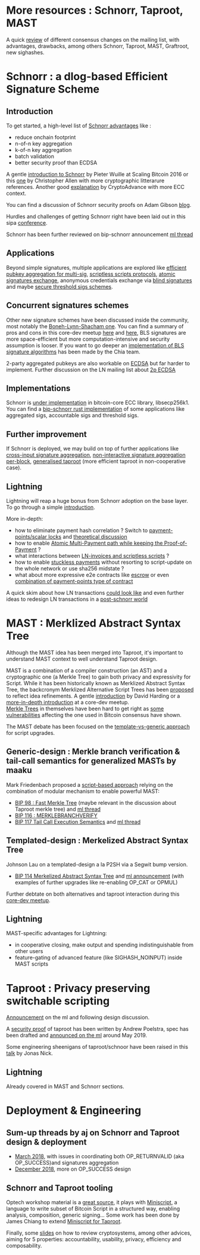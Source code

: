 # More resources : Schnorr, Taproot, MAST

A quick [review](https://lists.linuxfoundation.org/pipermail/bitcoin-dev/2018-May/015951.html) of different consensus changes on the mailing list, with
advantages, drawbacks, among others Schnorr, Taproot, MAST, Graftroot, new sighashes.

# Schnorr : a dlog-based Efficient Signature Scheme

## Introduction

To get started, a high-level list of [Schnorr advantages](https://bitcoin.stackexchange.com/questions/34288/what-are-the-implications-of-schnorr-signatures/35351#35351) like :
- reduce onchain footprint
- n-of-n key aggregation
- k-of-n key aggregation
- batch validation
- better security proof than ECDSA

A gentle [introduction to Schnorr](https://diyhpl.us/wiki/transcripts/scalingbitcoin/milan/schnorr-signatures/) by Pieter Wuille at Scaling Bitcoin 2016 or this [one](https://github.com/WebOfTrustInfo/rwot1-sf/blob/master/topics-and-advance-readings/Schnorr-Signatures--An-Overview.md) by Christopher Allen with more cryptographic litterarure references. Another good [explanation](https://medium.com/cryptoadvance/how-schnorr-signatures-may-improve-bitcoin-91655bcb4744) by CryptoAdvance with more ECC context.

You can find a discussion of Schnorr security proofs on Adam Gibson [blog](https://joinmarket.me/blog/blog/liars-cheats-scammers-and-the-schnorr-signature/).

Hurdles and challenges of getting Schnorr right have been laid out in this sipa [conference](http://diyhpl.us/wiki/transcripts/blockchain-protocol-analysis-security-engineering/2018/schnorr-signatures-for-bitcoin-challenges-opportunities/).

Schnorr has been further reviewed on bip-schnorr announcement [ml thread](https://lists.linuxfoundation.org/pipermail/bitcoin-dev/2018-July/016203.html)

## Applications

Beyond simple signatures, multiple applications are explored like [efficient pubkey aggregation for multi-sig](https://eprint.iacr.org/2018/068.pdf), [scriptless scripts protocols](http://diyhpl.us/wiki/transcripts/realworldcrypto/2018/mimblewimble-and-scriptless-scripts/), [atomic signatures exchange](https://suredbits.com/payment-points-part-4-selling-signatures/), anonymous credentials exchange via [blind signatures](https://jonasnick.github.io/blog/2018/07/31/blind-signatures-in-scriptless-scripts/) and maybe [secure threshold sigs schemes](https://slides.com/real-or-random/schnorr-threshold-sigs-ces-summit-2019#/).

## Concurrent signatures schemes

Other new signature schemes have been discussed inside the community, most notably the [Boneh-Lynn-Shacham one](https://medium.com/cryptoadvance/bls-signatures-better-than-schnorr-5a7fe30ea716).
You can find a summary of pros and cons in this core-dev meetup [here](http://diyhpl.us/wiki/transcripts/2016-july-bitcoin-developers-miners-meeting/dan-boneh/) and [here](https://bitcoincore.org/logs/2016-05-zurich-meeting-notes.html), 
BLS signatures are more space-efficient but more computation-intensive and security assumption is looser.
If you want to go deeper an [implementation of BLS signature algorithms](https://github.com/Chia-Network/bls-signatures) has been made by the Chia team.

2-party aggregated pubkeys are also workable on [ECDSA](https://eprint.iacr.org/2017/552.pdf) but far harder to implement.
Further discussion on the LN mailing list about [2p ECDSA](https://lists.linuxfoundation.org/pipermail/lightning-dev/2018-April/001221.html)

## Implementations

Schnorr is [under implementation](https://github.com/bitcoin-core/secp256k1/pull/558) in bitcoin-core ECC library, libsecp256k1.
You can find a [bip-schnorr rust implementation](https://lists.linuxfoundation.org/pipermail/bitcoin-dev/2018-November/016506.html) of some applications
like aggregated sigs, accountable sigs and threshold sigs.

## Further improvement

If Schnorr is deployed, we may build on top of further applications like [cross-input signature aggregation](https://bitcointalk.org/index.php?topic=1377298.0), [non-interactive signature aggregation per-block](https://lists.linuxfoundation.org/pipermail/bitcoin-dev/2017-May/014272.html), [generalised taproot](https://lists.linuxfoundation.org/pipermail/bitcoin-dev/2018-July/016249.html) (more efficient taproot in non-cooperative case).

## Lightning

Lightning will reap a huge bonus from Schnorr adoption on the base layer. To go through a simple [introduction](https://jonasnick.github.io/blog/2018/09/04/schnorr-and-taproot-in-lightning/).

More in-depth:
* how to eliminate payment hash correlation ? Switch to [payment-points/scalar locks](https://lists.launchpad.net/mimblewimble/msg00086.html) and [theoretical discussion](https://eprint.iacr.org/2018/472.pdf)
* how to enable [Atomic Multi-Payment path while keeping the Proof-of-Payment](https://lists.linuxfoundation.org/pipermail/lightning-dev/2018-March/001100.html) ?
* what interactions between [LN-invoices and scriptless scripts](https://lists.linuxfoundation.org/pipermail/lightning-dev/2018-November/001489.html) ?
* how to enable [stuckless payments](https://suredbits.com/payment-points-part-2-stuckless-payments/) without resorting to script-update on the whole network or use sha256 midstate ?
* what about more expressive e2e contracts like [escrow](https://lists.linuxfoundation.org/pipermail/lightning-dev/2019-June/002028.html) or even [combination of payment-points type of contract](https://lists.linuxfoundation.org/pipermail/lightning-dev/2019-October/002213.html)

A quick skim about how LN transactions [could look like](https://lists.linuxfoundation.org/pipermail/lightning-dev/2019-May/001996.html) and even further ideas to redesign LN transactions in a [post-schnorr world](https://lists.linuxfoundation.org/pipermail/lightning-dev/2018-February/001031.html)

# MAST : Merklized Abstract Syntax Tree

Although the MAST idea has been merged into Taproot, it's important to understand MAST context to well understand Taproot design.

MAST is a combination of a compiler construction (an AST) and a cryptographic one (a Merkle Tree) to gain both privacy and expressivity for Script. While it has been historically known as Merklized Abstract Syntax Tree, the backcronym Merklized Alternative Script Trees has been [proposed](https://lists.linuxfoundation.org/pipermail/bitcoin-dev/2018-November/016500.html) to reflect idea refinements.
A gentle [introduction](https://bitcointechtalk.com/what-is-a-bitcoin-merklized-abstract-syntax-tree-mast-33fdf2da5e2f) by David Harding or a [more-in-depth introduction](http://diyhpl.us/wiki/transcripts/bitcoin-core-dev-tech/2017-09-07-merkleized-abstract-syntax-trees/) at a core-dev meetup.                                                                                                                                                                                                                                                                                    
[Merkle Trees](https://rubin.io/public/pdfs/858report.pdf) in themselves have been hard to get right as [some vulnerabilities](https://lists.linuxfoundation.org/pipermail/bitcoin-dev/attachments/20190225/a27d8837/attachment-0001.pdf) affecting the one used in Bitcoin consensus have shown.         
                                                                                                                                                                                                                                                                                                          
The MAST debate has been focused on the [template-vs-generic approach](https://lists.linuxfoundation.org/pipermail/bitcoin-dev/2018-January/015623.html) for script upgrades.                                                                                                                             
                                                                                                                                                                                                                                                                                                          
## Generic-design : Merkle branch verification & tail-call semantics for generalized MASTs by maaku

Mark Friedenbach proposed a [script-based approach](https://lists.linuxfoundation.org/pipermail/bitcoin-dev/2017-September/014932.html) relying on the combination of modular mechanism to enable powerful MAST:
* [BIP 98 : Fast Merkle Tree](https://github.com/bitcoin/bips/blob/master/bip-0098.mediawiki) (maybe relevant in the discussion about Taproot merkle tree) and [ml thread](https://lists.linuxfoundation.org/pipermail/bitcoin-dev/2017-September/014935.html)
* [BIP 116 : MERKLEBRANCHVERIFY](https://github.com/bitcoin/bips/blob/master/bip-0116.mediawiki)
* [BIP 117 Tail Call Execution Semantics](https://github.com/bitcoin/bips/blob/master/bip-0117.mediawiki) and [ml thread](https://lists.linuxfoundation.org/pipermail/bitcoin-dev/2018-January/015530.html)

## Templated-design : Merkelized Abstract Syntax Tree

Johnson Lau on a templated-design a la P2SH via a Segwit bump version.
* [BIP 114 Merkelized Abstract Syntax Tree](https://github.com/bitcoin/bips/blob/master/bip-0114.mediawiki) and [ml announcement](https://lists.linuxfoundation.org/pipermail/bitcoin-dev/2017-September/014963.html) (with examples of further upgrades like re-enabling OP_CAT or OPMUL)

Further debtate on both alternatives and taproot interaction during this [core-dev meetup](https://diyhpl.us/wiki/transcripts/bitcoin-core-dev-tech/2018-03-06-merkleized-abstract-syntax-trees-mast/).

## Lightning

MAST-specific advantages for Lightning:
- in cooperative closing, make output and spending indistinguishable from other users
- feature-gating of advanced feature (like SIGHASH_NOINPUT) inside MAST scripts

# Taproot : Privacy preserving switchable scripting

[Announcement](https://lists.linuxfoundation.org/pipermail/bitcoin-dev/2018-January/015614.html) on the ml and following design discussion.

A [security proof](https://github.com/apoelstra/taproot) of taproot has been written by Andrew Poelstra, spec has been drafted and [announced on the ml](https://lists.linuxfoundation.org/pipermail/bitcoin-dev/2019-May/016914.html) around May 2019.

Some engineering sheenigans of taproot/schnoor have been raised in this [talk](https://jonasnick.github.io/blog/2019/06/25/secure-protocols-on-bip-taproot/) by Jonas Nick.

## Lightning

Already covered in MAST and Schnorr sections.

# Deployment & Engineering

## Sum-up threads by aj on Schnorr and Taproot design & deployment

* [March 2018](https://lists.linuxfoundation.org/pipermail/bitcoin-dev/2018-March/015838.html), with issues in coordinating both OP_RETURNVALID (aka OP_SUCCESS)and signatures aggregation
* [December 2018](https://lists.linuxfoundation.org/pipermail/bitcoin-dev/2018-December/016556.html), more on OP_SUCCESS design


## Schnorr and Taproot tooling 

Optech workshop material is a [great source](https://github.com/bitcoinops/taproot-workshop), it plays with [Miniscript](http://bitcoin.sipa.be/miniscript/), a language to write subset of Bitcoin Script in a structured way, enabling analysis, composition, generic signing...
Some work has been done by James Chiang to extend [Miniscript for Taproot](https://residency.chaincode.com/presentations/Taproot_Policy.pdf).

Finally, some [slides](https://people.xiph.org/~greg/gmaxwell_sfbitcoin_2015_04_20.pdf) on how to review cryptosystems, among other advices, aiming for 5 properties: accountability, usability, privacy, efficiency and composability.
